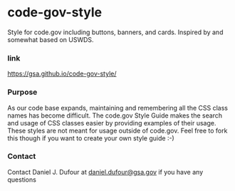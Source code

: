 # code-gov-style
Style for code.gov including buttons, banners, and cards. Inspired by and somewhat based on USWDS.

### link
https://gsa.github.io/code-gov-style/

### Purpose
As our code base expands, maintaining and remembering all the CSS class names has become difficult.
The code.gov Style Guide makes the search and usage of CSS classes easier by providing examples of their usage.  These styles are not meant for usage outside of code.gov.  Feel free to fork this though if you want to create your own style guide :-)

### Contact
Contact Daniel J. Dufour at daniel.dufour@gsa.gov if you have any questions
